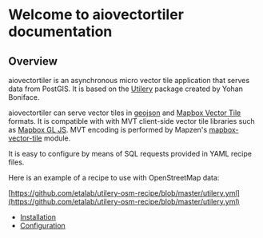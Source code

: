 # Welcome to aiovectortiler documentation

## Overview

aiovectortiler is an asynchronous micro vector tile application that serves data from PostGIS. It is based on the [Utilery](https://github.com/tilery/utilery) package created by Yohan Boniface.

aiovectortiler can serve vector tiles in [geojson](http://geojson.org) and [Mapbox Vector Tile](https://www.mapbox.com/vector-tiles/) formats. It is compatible with with MVT client-side vector tile libraries such as [Mapbox GL JS](https://www.mapbox.com/mapbox-gl-js/api/). MVT encoding is performed by Mapzen's [mapbox-vector-tile](https://github.com/tilezen/mapbox-vector-tile) module.

It is easy to configure by means of SQL requests provided in YAML recipe files.

Here is an example of a recipe to use with OpenStreetMap data:

[https://github.com/etalab/utilery-osm-recipe/blob/master/utilery.yml](https://github.com/etalab/utilery-osm-recipe/blob/master/utilery.yml)

- [Installation](install.md)
- [Configuration](config.md)
